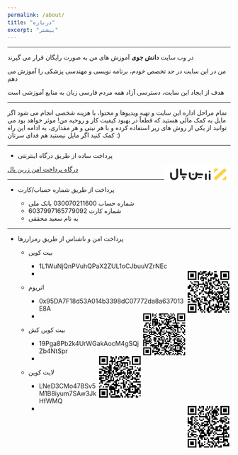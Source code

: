 ```yaml
---
permalink: /about/
title: "درباره"
excerpt: "بیشتر"
---
```


-------------------------------------

در وب سایت **دانش جوی** آموزش های من به صورت رایگان قرار می گیرند

من در این سایت در حد تخصص خودم، برنامه نویسی و مهندسی پزشکی را آموزش می دهم

هدف از ایجاد این سایت، دسترسی آزاد همه مردم فارسی زبان به منابع آموزشی است

-------------------------------------

تمام مراحل اداره این سایت و تهیه ویدیوها و محتوا، با هزینه شخصی انجام می شود
اگر مایل به کمک مالی هستید
که قطعاً در بهبود کیفیت کار و روحیه من! موثر خواهد بود
می توانید از یکی از روش های زیر استفاده کرده و با هر نیتی و هر مقداری، به ادامه این راه کمک کنید
اگر مایل نیستید هم فدای سرتان :)

-------------------------------------

* پرداخت ساده از طریق درگاه اینترنتی

<a href="https://zarinp.al/@saeeddiscovery">درگاه پرداخت امن زرین پال<img src="../assets/images/zarinpal.png" width="150" height="40" style="float:right;"></a>

-------------------------------------

* پرداخت از طریق شماره حساب/کارت

  * شماره حساب 030070211600 بانک ملی
  * شماره کارت 6037997165779092
  * به نام سعید محققی

-------------------------------------

* پرداخت امن و ناشناس از طریق رمزارزها
  * بیت کوین
    * 1L1WuNjQnPVuhQPaX2ZUL1oCJbuuVZrNEc
    * <a href="../assets/images/BTC.png"><img src="../assets/images/BTC.png" width="100" height="100" style="float:right;"></a>
  
  * اتریوم
    * 0x95DA7F18d53A014b3398dC07772da8a637013E8A
    * <a href="../assets/images/ETH.png"><img src="../assets/images/ETH.png" width="100" height="100" style="float:right;"></a>
    
  * بیت کوین کش
    * 19Pga8Pb2k4UrWGakAocM4gSQjZb4NtSpr
    * <a href="../assets/images/BCH.png"><img src="../assets/images/BCH.png" width="100" height="100" style="float:right;"></a>
    
  * لایت کوین
    * LNeD3CMo47BSv5M1B8iyum7SAw3JkHfWMQ
    * <a href="../assets/images/LTC.png"><img src="../assets/images/LTC.png" width="100" height="100" style="float:right;"></a>
